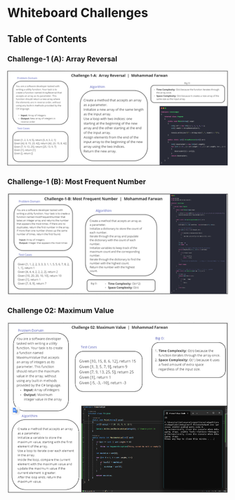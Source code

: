 # Whiteboard Challenges

## Table of Contents

### Challenge-1 (A): Array Reversal

![Array Reversal Whiteboard](./whiteboard-challenges/Array%20Reversal/ArrayReversal.png)

### Challenge-1 (B): Most Frequent Number

![Most Frequent Number Whiteboard](./whiteboard-challenges/Most%20Frequent%20Number/MostFrequentNumber.png)

### Challenge 02: Maximum Value

![Challenge 02: Maximum Value](./whiteboard-challenges/Maximum%20Value/MaximumValue.png)

